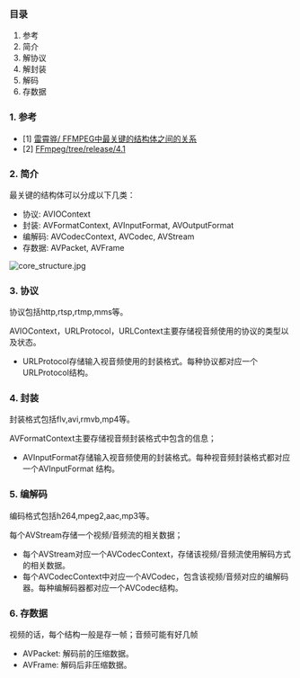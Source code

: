 ### 目录
1. 参考
2. 简介
3. 解协议
4. 解封装
5. 解码
6. 存数据

### 1. 参考
- [1] [雷霄骅/
FFMPEG中最关键的结构体之间的关系](https://blog.csdn.net/leixiaohua1020/article/details/11693997)
- [2] [FFmpeg/tree/release/4.1](https://github.com/FFmpeg/FFmpeg/tree/release/4.1/)

### 2. 简介
最关键的结构体可以分成以下几类：
- 协议: AVIOContext 
- 封装: AVFormatContext, AVInputFormat, AVOutputFormat 
- 编解码: AVCodecContext, AVCodec, AVStream
- 存数据: AVPacket, AVFrame

![core_structure.jpg](https://upload-images.jianshu.io/upload_images/8744338-e653386a65e96108.jpg?imageMogr2/auto-orient/strip%7CimageView2/2/w/1240)
### 3. 协议
协议包括http,rtsp,rtmp,mms等。

AVIOContext，URLProtocol，URLContext主要存储视音频使用的协议的类型以及状态。
- URLProtocol存储输入视音频使用的封装格式。每种协议都对应一个URLProtocol结构。

### 4. 封装
封装格式包括flv,avi,rmvb,mp4等。

AVFormatContext主要存储视音频封装格式中包含的信息；
- AVInputFormat存储输入视音频使用的封装格式。每种视音频封装格式都对应一个AVInputFormat 结构。

### 5. 编解码
编码格式包括h264,mpeg2,aac,mp3等。

每个AVStream存储一个视频/音频流的相关数据；
- 每个AVStream对应一个AVCodecContext，存储该视频/音频流使用解码方式的相关数据。
- 每个AVCodecContext中对应一个AVCodec，包含该视频/音频对应的编解码器。每种编解码器都对应一个AVCodec结构。

### 6. 存数据
视频的话，每个结构一般是存一帧；音频可能有好几帧
- AVPacket: 解码前的压缩数据。
- AVFrame: 解码后非压缩数据。


